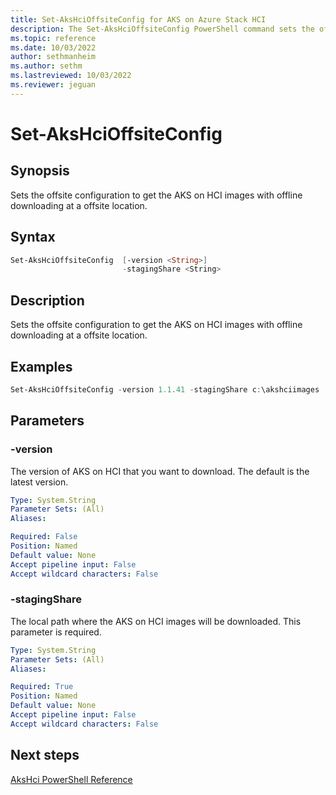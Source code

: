 ```yaml
---
title: Set-AksHciOffsiteConfig for AKS on Azure Stack HCI
description: The Set-AksHciOffsiteConfig PowerShell command sets the offsite configuration to use offline download
ms.topic: reference
ms.date: 10/03/2022
author: sethmanheim
ms.author: sethm 
ms.lastreviewed: 10/03/2022
ms.reviewer: jeguan
---
```


# Set-AksHciOffsiteConfig

## Synopsis
Sets the offsite configuration to get the AKS on HCI images with offline downloading at a offsite location.

## Syntax

```powershell
Set-AksHciOffsiteConfig  [-version <String>]
                         -stagingShare <String>
```

## Description
Sets the offsite configuration to get the AKS on HCI images with offline downloading at a offsite location.

## Examples

```PowerShell
Set-AksHciOffsiteConfig -version 1.1.41 -stagingShare c:\akshciimages
```

## Parameters

### -version
The version of AKS on HCI that you want to download. The default is the latest version.

```yaml
Type: System.String
Parameter Sets: (All)
Aliases:

Required: False
Position: Named
Default value: None
Accept pipeline input: False
Accept wildcard characters: False
```

### -stagingShare
The local path where the AKS on HCI images will be downloaded. This parameter is required.

```yaml
Type: System.String
Parameter Sets: (All)
Aliases:

Required: True
Position: Named
Default value: None
Accept pipeline input: False
Accept wildcard characters: False
```

## Next steps

[AksHci PowerShell Reference](index.md)